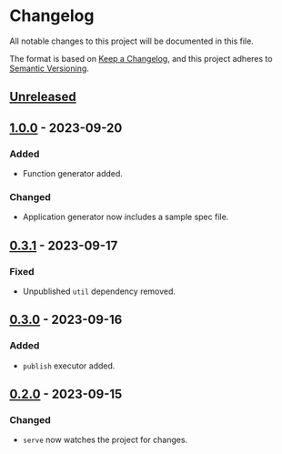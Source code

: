 # Changelog

All notable changes to this project will be documented in this file.

The format is based on [Keep a Changelog](https://keepachangelog.com/en/1.0.0/),
and this project adheres to [Semantic Versioning](https://semver.org/spec/v2.0.0.html).

## [Unreleased]

## [1.0.0] - 2023-09-20

### Added

- Function generator added.

### Changed

- Application generator now includes a sample spec file.

## [0.3.1] - 2023-09-17

### Fixed

- Unpublished `util` dependency removed.

## [0.3.0] - 2023-09-16

### Added

- `publish` executor added.

## [0.2.0] - 2023-09-15

### Changed

- `serve` now watches the project for changes.

[unreleased]: https://github.com/ziacik/nx-tools/compare/azure-func-1.0.0...HEAD
[1.0.0]: https://github.com/ziacik/nx-tools/compare/azure-func-1.0.0...azure-func-0.3.1
[0.3.1]: https://github.com/ziacik/nx-tools/compare/azure-func-0.3.1...azure-func-0.3.0
[0.3.0]: https://github.com/ziacik/nx-tools/compare/azure-func-0.3.0...azure-func-0.2.0
[0.2.0]: https://github.com/ziacik/nx-tools/releases/tag/azure-func-0.2.0
